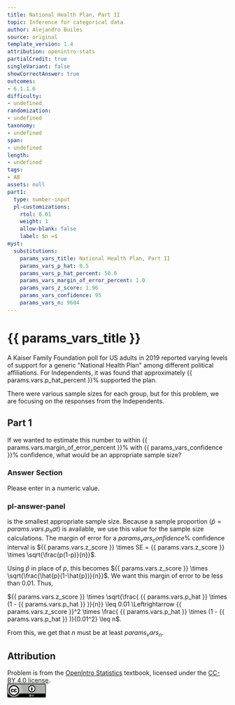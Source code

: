 ```yaml
---
title: National Health Plan, Part II
topic: Inference for categorical data
author: Alejandro Builes
source: original
template_version: 1.4
attribution: openintro-stats
partialCredit: true
singleVariant: false
showCorrectAnswer: true
outcomes:
- 6.1.1.6
difficulty:
- undefined
randomization:
- undefined
taxonomy:
- undefined
span:
- undefined
length:
- undefined
tags:
- AB
assets: null
part1:
  type: number-input
  pl-customizations:
    rtol: 0.01
    weight: 1
    allow-blank: false
    label: $n =$
myst:
  substitutions:
    params_vars_title: National Health Plan, Part II
    params_vars_p_hat: 0.5
    params_vars_p_hat_percent: 50.0
    params_vars_margin_of_error_percent: 1.0
    params_vars_z_score: 1.96
    params_vars_confidence: 95
    params_vars_n: 9604
---
```

# {{ params_vars_title }}
A Kaiser Family Foundation poll for US adults in 2019 reported varying levels of support for a generic "National Health Plan" among different political affiliations. For Independents, it was found that approximately {{ params.vars.p_hat_percent }}% supported the plan.

There were various sample sizes for each group, but for this problem, we are focusing on the responses from the Independents.

## Part 1

If we wanted to estimate this number to within {{ params.vars.margin_of_error_percent }}% with {{ params_vars_confidence }}% confidence, what would be an appropriate sample size?

### Answer Section

Please enter in a numeric value.

### pl-answer-panel

is the smallest appropriate sample size. Because a sample proportion $(\hat{p} = {{ params.vars.p_hat }})$ is available, we use this value for the sample size calculations. The margin of error for a ${{ params_vars_confidence }}$% confidence interval is ${{ params.vars.z_score }} \times SE = {{ params.vars.z_score }} \times \sqrt{\frac{p(1-p)}{n}}$.

Using $\hat{p}$ in place of $p$, this becomes ${{ params.vars.z_score }} \times \sqrt{\frac{\hat{p}(1-\hat{p})}{n}}$. We want this margin of error to be less than $0.01$. Thus,

${{ params.vars.z_score }} \times \sqrt{\frac{ {{ params.vars.p_hat }} \times (1 - {{ params.vars.p_hat }} )}{n}} \leq 0.01 \Leftrightarrow {{ params.vars.z_score }}^2 \times \frac{ {{ params.vars.p_hat }} \times (1 - {{ params.vars.p_hat }} )}{0.01^2} \leq n$.

From this, we get that $n$ must be at least ${{ params_vars_n }}$.

## Attribution

Problem is from the [OpenIntro Statistics](https://openintro.org/book/os/) textbook, licensed under the [CC-BY 4.0 license](https://creativecommons.org/licenses/by/4.0/).<br>![Image representing the Creative Commons 4.0 BY license.](https://raw.githubusercontent.com/firasm/bits/master/by.png)